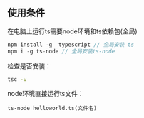 ## 使用条件

在电脑上运行ts需要node环境和ts依赖包(全局)

```js
npm install -g  typescript // 全局安装 ts
npm i -g ts-node // 全局安装ts-node
```

检查是否安装：

```sh
tsc -v 
```

node环境直接运行ts文件：

```shell
ts-node helloworld.ts(文件名)
```

